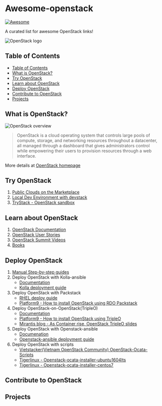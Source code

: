 # Awesome-openstack

[![Awesome](https://cdn.rawgit.com/sindresorhus/awesome/d7305f38d29fed78fa85652e3a63e154dd8e8829/media/badge.svg)](https://github.com/sindresorhus/awesome)

A curated list for awesome OpenStack links!

![OpenStack logo](http://zdnet1.cbsistatic.com/hub/i/2016/10/25/e2569fbb-c7f8-4f5c-9b81-f841816e5261/3f600859cc306db262eac96303101a34/openstack-logo-2016.png)

## Table of Contents

<!-- TOC depthFrom:2 depthTo:4 -->

- [Table of Contents](#table-of-contents)
- [What is OpenStack?](#what-is-openstack)
- [Try OpenStack](#try-openstack)
- [Learn about OpenStack](#learn-about-openstack)
- [Deploy OpenStack](#deploy-openstack)
- [Contribute to OpenStack](#contribute-to-openstack)
- [Projects](#projects)

<!-- /TOC -->

## What is OpenStack?

![OpenStack overview](https://www.openstack.org/software/images/diagram/overview-diagram.svg)

> OpenStack is a cloud operating system that controls large pools of compute, storage, and networking resources throughout a datacenter, all managed through a dashboard that gives administrators control while empowering their users to provision resources through a web interface.

More details at [OpenStack homepage](https://www.openstack.org/software/)

## Try OpenStack

1. [Public Clouds on the Marketplace](https://www.openstack.org/marketplace/)
1. [Local Dev Environment with devstack](http://devstack.org/)
1. [TryStack - OpenStack sandbox](http://trystack.org/)

## Learn about OpenStack

1. [OpenStack Documentation](http://docs.openstack.org/)
1. [OpenStack User Stories](https://www.openstack.org/user-stories/)
1. [OpenStack Summit Videos](https://www.openstack.org/videos/)
1. [Books](http://docs.openstack.org/ops/)

## Deploy OpenStack

1. [Manual Step-by-step guides](https://docs.openstack.org/ocata/install/)
1. Deploy OpenStack with Kolla-ansible
    - [Documentation](https://docs.openstack.org/developer/kolla-ansible/quickstart.html)
    - [Kolla deployment guide](https://docs.openstack.org/project-deploy-guide/kolla-ansible/ocata/)
1. Deploy OpenStack with Packstack 
    - [RHEL deploy guide](https://access.redhat.com/documentation/en-US/Red_Hat_Enterprise_Linux_OpenStack_Platform/2/html/Getting_Started_Guide/part-Deploying_OS_using_PackStack.html)
    - [Platform9 - How to install OpenStack using RDO Packstack](https://platform9.com/blog/install-openstack-using-rdo-packstack/)
1. Deploy OpenStack-on-OpenStack(TripleO)
    - [Documentation](https://docs.openstack.org/tripleo-docs/latest/install/)
    - [Platform9 - How to install OpenStack using TripleO](https://platform9.com/blog/install-openstack-using-tripleo/)
    - [Mirantis blog - As Container rise, OpenStack TripleO slides](https://www.mirantis.com/blog/containers-rise-openstack-tripleo-slides/)
1. Deploy OpenStack with Openstack-ansible
    - [Documenation](https://docs.openstack.org/openstack-ansible/latest/)
    - [Openstack-ansible deployment guide](https://docs.openstack.org/project-deploy-guide/openstack-ansible/ocata/)
1. Deploy OpenStack with scripts
    - [Vietstacker(Vietnam OpenStack Community) OpenStack-Ocata-Scripts](https://github.com/vietstacker/OpenStack-Ocata-Scripts)
    - [Tigerlinux - Openstack-ocata-installer-ubuntu1604lts](https://github.com/tigerlinux/openstack-ocata-installer-ubuntu1604ts)
    - [Tigerlinux - Openstack-ocata-installer-centos7](https://github.com/tigerlinux/openstack-ocata-installer-centos7)

## Contribute to OpenStack

## Projects